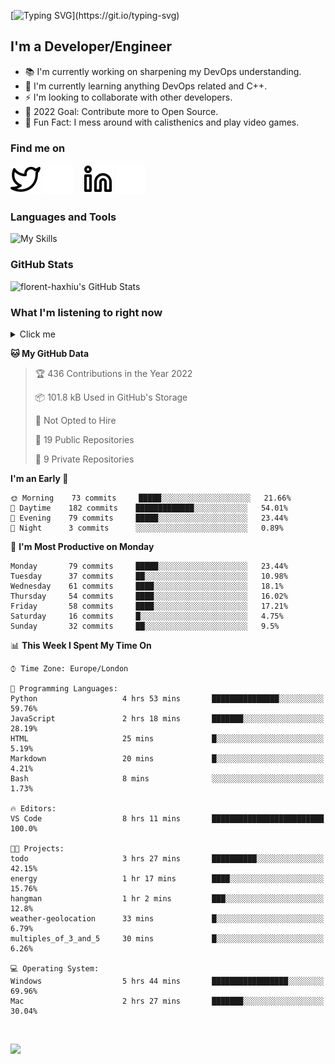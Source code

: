 [![Typing SVG](https://readme-typing-svg.herokuapp.com/?font=Edu+TAS+Beginner&size=32&color=white&lines=Welcome+to+my+Profile;)](https://git.io/typing-svg)

## I'm a Developer/Engineer

- 📚 I'm currently working on sharpening my DevOps understanding.
- 🏫 I'm currently learning anything DevOps related and C++.
- ⚡ I'm looking to collaborate with other developers.
- 🎯 2022 Goal: Contribute more to Open Source.
- 🎉 Fun Fact: I mess around with calisthenics and play video games.

### Find me on
[![website](./img/twitter-light.svg)](https://twitter.com/florenthaxhiu#gh-light-mode-only)
[![website](./img/twitter-dark.svg)](https://twitter.com/florenthaxhiu#gh-dark-mode-only)
&nbsp;&nbsp;
[![website](./img/linkedin-light.svg)](https://linkedin.com/in/florenthaxhiu#gh-light-mode-only)
[![website](./img/linkedin-dark.svg)](https://linkedin.com/in/florenthaxhiu#gh-dark-mode-only)

### Languages and Tools

![My Skills](https://skillicons.dev/icons?i=html,css,js,react,nodejs,python,django,postgres,sass,bootstrap,vscode,aws,bash,docker,kubernetes,figma,github,jenkins,linux,nginx,git)

### GitHub Stats

![florent-haxhiu's GitHub Stats](https://github-readme-stats.vercel.app/api?username=florent-haxhiu&show_icons=true&theme=dark)

<!-- ### Most used languages

<details>
    <summary>Click me</summary>



</details> -->

<!-- <br/> -->

### What I'm listening to right now

<details>
    <summary>Click me</summary>

[![spotify-github-profile](https://spotify-github-profile.vercel.app/api/view?uid=ndyngu2b76zsxvzypy6255y3y&cover_image=true&theme=natemoo-re&bar_color_cover=true&bar_color=57b654)](https://spotify-github-profile.vercel.app/api/view?uid=ndyngu2b76zsxvzypy6255y3y&redirect=true)

</details>

<!--START_SECTION:waka-->
**🐱 My GitHub Data** 

> 🏆 436 Contributions in the Year 2022
 > 
> 📦 101.8 kB Used in GitHub's Storage 
 > 
> 🚫 Not Opted to Hire
 > 
> 📜 19 Public Repositories 
 > 
> 🔑 9 Private Repositories  
 > 
**I'm an Early 🐤** 

```text
🌞 Morning    73 commits     █████░░░░░░░░░░░░░░░░░░░░   21.66% 
🌆 Daytime    182 commits    █████████████░░░░░░░░░░░░   54.01% 
🌃 Evening    79 commits     █████░░░░░░░░░░░░░░░░░░░░   23.44% 
🌙 Night      3 commits      ░░░░░░░░░░░░░░░░░░░░░░░░░   0.89%

```
📅 **I'm Most Productive on Monday** 

```text
Monday       79 commits     █████░░░░░░░░░░░░░░░░░░░░   23.44% 
Tuesday      37 commits     ██░░░░░░░░░░░░░░░░░░░░░░░   10.98% 
Wednesday    61 commits     ████░░░░░░░░░░░░░░░░░░░░░   18.1% 
Thursday     54 commits     ████░░░░░░░░░░░░░░░░░░░░░   16.02% 
Friday       58 commits     ████░░░░░░░░░░░░░░░░░░░░░   17.21% 
Saturday     16 commits     █░░░░░░░░░░░░░░░░░░░░░░░░   4.75% 
Sunday       32 commits     ██░░░░░░░░░░░░░░░░░░░░░░░   9.5%

```


📊 **This Week I Spent My Time On** 

```text
⌚︎ Time Zone: Europe/London

💬 Programming Languages: 
Python                   4 hrs 53 mins       ███████████████░░░░░░░░░░   59.76% 
JavaScript               2 hrs 18 mins       ███████░░░░░░░░░░░░░░░░░░   28.19% 
HTML                     25 mins             █░░░░░░░░░░░░░░░░░░░░░░░░   5.19% 
Markdown                 20 mins             █░░░░░░░░░░░░░░░░░░░░░░░░   4.21% 
Bash                     8 mins              ░░░░░░░░░░░░░░░░░░░░░░░░░   1.73%

🔥 Editors: 
VS Code                  8 hrs 11 mins       █████████████████████████   100.0%

🐱‍💻 Projects: 
todo                     3 hrs 27 mins       ██████████░░░░░░░░░░░░░░░   42.15% 
energy                   1 hr 17 mins        ████░░░░░░░░░░░░░░░░░░░░░   15.76% 
hangman                  1 hr 2 mins         ███░░░░░░░░░░░░░░░░░░░░░░   12.8% 
weather-geolocation      33 mins             █░░░░░░░░░░░░░░░░░░░░░░░░   6.79% 
multiples_of_3_and_5     30 mins             █░░░░░░░░░░░░░░░░░░░░░░░░   6.26%

💻 Operating System: 
Windows                  5 hrs 44 mins       █████████████████░░░░░░░░   69.96% 
Mac                      2 hrs 27 mins       ███████░░░░░░░░░░░░░░░░░░   30.04%

```


<!--END_SECTION:waka-->

<br/>

![](https://visitor-badge.glitch.me/badge?page_id=florent-haxhiu.visitor-badge)

<!-- ### Metrics

![Metrics](https://metrics.lecoq.io/florent-haxhiu?template=classic&base.header=0&gists=1&lines=1) -->

<!-- 
- Hi, I’m @florent-haxhiu
- I’m currently working as Consultant at Sparta Global.
- How to reach me: 
    - Florent Haxhiu - [LinkedIn](https://www.linkedin.com/in/florenthaxhiu/)
    - Florent#7873 - Discord
    - Florent Haxhiu - [Twitter](https://twitter.com/florenthaxhiu) -->

<!---
florent-haxhiu/florent-haxhiu is a ✨ special ✨ repository because its `README.md` (this file) appears on your GitHub profile.
You can click the Preview link to take a look at your changes.
--->
